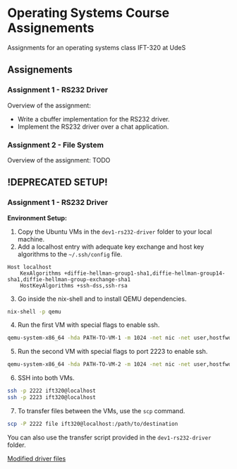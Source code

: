 # Operating Systems Course Assignements
Assignments for an operating systems class IFT-320 at UdeS

## Assignements
### Assignment 1 - RS232 Driver
Overview of the assignment:
- Write a cbuffer implementation for the RS232 driver.
- Implement the RS232 driver over a chat application.

### Assignment 2 - File System
Overview of the assignment:
TODO

## !DEPRECATED SETUP!
### Assignment 1 - RS232 Driver
**Environment Setup:**
1. Copy the Ubuntu VMs in the `dev1-rs232-driver` folder to your local machine.
2. Add a localhost entry with adequate key exchange and host key algorithms to the `~/.ssh/config` file.
```
Host localhost
    KexAlgorithms +diffie-hellman-group1-sha1,diffie-hellman-group14-sha1,diffie-hellman-group-exchange-sha1
    HostKeyAlgorithms +ssh-dss,ssh-rsa
```

3. Go inside the nix-shell and to install QEMU dependencies.
```bash
nix-shell -p qemu
```

4. Run the first VM with special flags to enable ssh.
```bash
qemu-system-x86_64 -hda PATH-TO-VM-1 -m 1024 -net nic -net user,hostfwd=tcp::2222-:22
```

5. Run the second VM with special flags to port 2223 to enable ssh.
```bash
qemu-system-x86_64 -hda PATH-TO-VM-2 -m 1024 -net nic -net user,hostfwd=tcp::2223-:22
```

6. SSH into both VMs.
```bash
ssh -p 2222 ift320@localhost
ssh -p 2223 ift320@localhost
```

7. To transfer files between the VMs, use the `scp` command.
```bash
scp -P 2222 file ift320@localhost:/path/to/destination
```
You can also use the transfer script provided in the `dev1-rs232-driver` folder.

[Modified driver files](./dev1-rs232-driver/)



